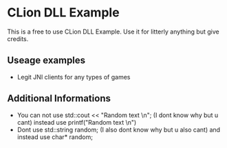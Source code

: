 # CLion DLL Example

This is a free to use CLion DLL Example.
Use it for litterly anything but give credits.

## Useage examples
- Legit JNI clients for any types of games

## Additional Informations
- You can not use std::cout << "Random text \n"; (I dont know why but u cant) instead use printf("Random text \n")
- Dont use std::string random; (I also dont know why but u also cant) and instead use char* random;
